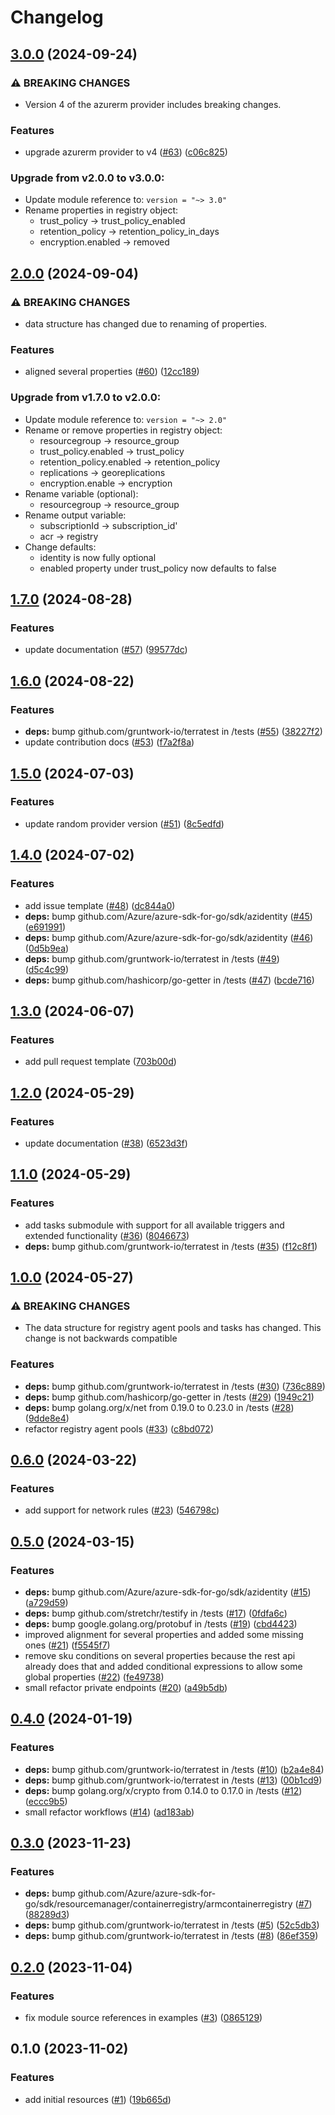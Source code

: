 # Changelog

## [3.0.0](https://github.com/CloudNationHQ/terraform-azure-acr/compare/v2.0.0...v3.0.0) (2024-09-24)


### ⚠ BREAKING CHANGES

* Version 4 of the azurerm provider includes breaking changes.

### Features

* upgrade azurerm provider to v4 ([#63](https://github.com/CloudNationHQ/terraform-azure-acr/issues/63)) ([c06c825](https://github.com/CloudNationHQ/terraform-azure-acr/commit/c06c825e7b11b8614c78d8d34b35956a0ffbac36))

### Upgrade from v2.0.0 to v3.0.0:

- Update module reference to: `version = "~> 3.0"`
- Rename properties in registry object:
  - trust_policy  -> trust_policy_enabled
  - retention_policy -> retention_policy_in_days
  - encryption.enabled -> removed

## [2.0.0](https://github.com/CloudNationHQ/terraform-azure-acr/compare/v1.7.0...v2.0.0) (2024-09-04)


### ⚠ BREAKING CHANGES

* data structure has changed due to renaming of properties.

### Features

* aligned several properties ([#60](https://github.com/CloudNationHQ/terraform-azure-acr/issues/60)) ([12cc189](https://github.com/CloudNationHQ/terraform-azure-acr/commit/12cc18929519d0e72b83340459841c05dd7e18b0))

### Upgrade from v1.7.0 to v2.0.0:

- Update module reference to: `version = "~> 2.0"`
- Rename or remove properties in registry object:
  - resourcegroup -> resource_group
  - trust_policy.enabled -> trust_policy
  - retention_policy.enabled -> retention_policy
  - replications -> georeplications
  - encryption.enable -> encryption
- Rename variable (optional):
  - resourcegroup -> resource_group
- Rename output variable:
  - subscriptionId -> subscription_id'
  - acr -> registry
- Change defaults:
  - identity is now fully optional 
  - enabled property under trust_policy now defaults to false

## [1.7.0](https://github.com/CloudNationHQ/terraform-azure-acr/compare/v1.6.0...v1.7.0) (2024-08-28)


### Features

* update documentation ([#57](https://github.com/CloudNationHQ/terraform-azure-acr/issues/57)) ([99577dc](https://github.com/CloudNationHQ/terraform-azure-acr/commit/99577dca625029a78e73594bc031166a3be017e7))

## [1.6.0](https://github.com/CloudNationHQ/terraform-azure-acr/compare/v1.5.0...v1.6.0) (2024-08-22)


### Features

* **deps:** bump github.com/gruntwork-io/terratest in /tests ([#55](https://github.com/CloudNationHQ/terraform-azure-acr/issues/55)) ([38227f2](https://github.com/CloudNationHQ/terraform-azure-acr/commit/38227f27ff124ca39724fc3424bd16e0eaa699c2))
* update contribution docs ([#53](https://github.com/CloudNationHQ/terraform-azure-acr/issues/53)) ([f7a2f8a](https://github.com/CloudNationHQ/terraform-azure-acr/commit/f7a2f8a4e07ba9c9803a66315cb8565979053c46))

## [1.5.0](https://github.com/CloudNationHQ/terraform-azure-acr/compare/v1.4.0...v1.5.0) (2024-07-03)


### Features

* update random provider version ([#51](https://github.com/CloudNationHQ/terraform-azure-acr/issues/51)) ([8c5edfd](https://github.com/CloudNationHQ/terraform-azure-acr/commit/8c5edfdca04744d40c89c9e18c5d01195ac2ebe5))

## [1.4.0](https://github.com/CloudNationHQ/terraform-azure-acr/compare/v1.3.0...v1.4.0) (2024-07-02)


### Features

* add issue template ([#48](https://github.com/CloudNationHQ/terraform-azure-acr/issues/48)) ([dc844a0](https://github.com/CloudNationHQ/terraform-azure-acr/commit/dc844a0e4b4fb115c7daa6fe3133a049fb750b2b))
* **deps:** bump github.com/Azure/azure-sdk-for-go/sdk/azidentity ([#45](https://github.com/CloudNationHQ/terraform-azure-acr/issues/45)) ([e691991](https://github.com/CloudNationHQ/terraform-azure-acr/commit/e691991f26661c2a488e4ecb2d80e8dd35b7fadf))
* **deps:** bump github.com/Azure/azure-sdk-for-go/sdk/azidentity ([#46](https://github.com/CloudNationHQ/terraform-azure-acr/issues/46)) ([0d5b9ea](https://github.com/CloudNationHQ/terraform-azure-acr/commit/0d5b9eabca0b665745a39832cdb74afbcdef3b80))
* **deps:** bump github.com/gruntwork-io/terratest in /tests ([#49](https://github.com/CloudNationHQ/terraform-azure-acr/issues/49)) ([d5c4c99](https://github.com/CloudNationHQ/terraform-azure-acr/commit/d5c4c999fa2cbb601e7f0ed1c605db6da205226f))
* **deps:** bump github.com/hashicorp/go-getter in /tests ([#47](https://github.com/CloudNationHQ/terraform-azure-acr/issues/47)) ([bcde716](https://github.com/CloudNationHQ/terraform-azure-acr/commit/bcde716f480840be8aa3704910c7e53c568cac89))

## [1.3.0](https://github.com/CloudNationHQ/terraform-azure-acr/compare/v1.2.0...v1.3.0) (2024-06-07)


### Features

* add pull request template ([703b00d](https://github.com/CloudNationHQ/terraform-azure-acr/commit/703b00d28c4b62d0deda2cdd4af88adbe0e86bbc))

## [1.2.0](https://github.com/CloudNationHQ/terraform-azure-acr/compare/v1.1.0...v1.2.0) (2024-05-29)


### Features

* update documentation ([#38](https://github.com/CloudNationHQ/terraform-azure-acr/issues/38)) ([6523d3f](https://github.com/CloudNationHQ/terraform-azure-acr/commit/6523d3f995569e94e5a1fd406a3787d167a1e872))

## [1.1.0](https://github.com/CloudNationHQ/terraform-azure-acr/compare/v1.0.0...v1.1.0) (2024-05-29)


### Features

* add tasks submodule with support for all available triggers and extended functionality ([#36](https://github.com/CloudNationHQ/terraform-azure-acr/issues/36)) ([8046673](https://github.com/CloudNationHQ/terraform-azure-acr/commit/8046673bdf3db9324a3abb2f427f255510d57961))
* **deps:** bump github.com/gruntwork-io/terratest in /tests ([#35](https://github.com/CloudNationHQ/terraform-azure-acr/issues/35)) ([f12c8f1](https://github.com/CloudNationHQ/terraform-azure-acr/commit/f12c8f1a533e8da4ff8a146568f4c2070d49830c))

## [1.0.0](https://github.com/CloudNationHQ/terraform-azure-acr/compare/v0.6.0...v1.0.0) (2024-05-27)


### ⚠ BREAKING CHANGES

* The data structure for registry agent pools and tasks has changed. This change is not backwards compatible

### Features

* **deps:** bump github.com/gruntwork-io/terratest in /tests ([#30](https://github.com/CloudNationHQ/terraform-azure-acr/issues/30)) ([736c889](https://github.com/CloudNationHQ/terraform-azure-acr/commit/736c88915c70fe1eeee436e77dc33a160ee572c7))
* **deps:** bump github.com/hashicorp/go-getter in /tests ([#29](https://github.com/CloudNationHQ/terraform-azure-acr/issues/29)) ([1949c21](https://github.com/CloudNationHQ/terraform-azure-acr/commit/1949c21ac0f4a392af53d865ea7698d264050c13))
* **deps:** bump golang.org/x/net from 0.19.0 to 0.23.0 in /tests ([#28](https://github.com/CloudNationHQ/terraform-azure-acr/issues/28)) ([9dde8e4](https://github.com/CloudNationHQ/terraform-azure-acr/commit/9dde8e496db1b4aeed6bf9df333ee965368a84c5))
* refactor registry agent pools ([#33](https://github.com/CloudNationHQ/terraform-azure-acr/issues/33)) ([c8bd072](https://github.com/CloudNationHQ/terraform-azure-acr/commit/c8bd0725234e834f8950e88fc320bddfefcea879))

## [0.6.0](https://github.com/CloudNationHQ/terraform-azure-acr/compare/v0.5.0...v0.6.0) (2024-03-22)


### Features

* add support for network rules ([#23](https://github.com/CloudNationHQ/terraform-azure-acr/issues/23)) ([546798c](https://github.com/CloudNationHQ/terraform-azure-acr/commit/546798c0e21538eda4046d02b26f59bb4aa36291))

## [0.5.0](https://github.com/CloudNationHQ/terraform-azure-acr/compare/v0.4.0...v0.5.0) (2024-03-15)


### Features

* **deps:** bump github.com/Azure/azure-sdk-for-go/sdk/azidentity ([#15](https://github.com/CloudNationHQ/terraform-azure-acr/issues/15)) ([a729d59](https://github.com/CloudNationHQ/terraform-azure-acr/commit/a729d59b17cb827903df48b7165d3b9830f41c23))
* **deps:** bump github.com/stretchr/testify in /tests ([#17](https://github.com/CloudNationHQ/terraform-azure-acr/issues/17)) ([0fdfa6c](https://github.com/CloudNationHQ/terraform-azure-acr/commit/0fdfa6c62122b78e0923109734de2c9328199dd8))
* **deps:** bump google.golang.org/protobuf in /tests ([#19](https://github.com/CloudNationHQ/terraform-azure-acr/issues/19)) ([cbd4423](https://github.com/CloudNationHQ/terraform-azure-acr/commit/cbd44236e79de5af80a57dcc7324c3bfa42f0f58))
* improved alignment for several properties and added some missing ones ([#21](https://github.com/CloudNationHQ/terraform-azure-acr/issues/21)) ([f5545f7](https://github.com/CloudNationHQ/terraform-azure-acr/commit/f5545f70cdf97ca5d29c0ec5b6633990667234d5))
* remove sku conditions on several properties because the rest api already does that and added conditional expressions to allow some global properties ([#22](https://github.com/CloudNationHQ/terraform-azure-acr/issues/22)) ([fe49738](https://github.com/CloudNationHQ/terraform-azure-acr/commit/fe49738cbfd9a3bf65db835fda1c700b5624b13a))
* small refactor private endpoints ([#20](https://github.com/CloudNationHQ/terraform-azure-acr/issues/20)) ([a49b5db](https://github.com/CloudNationHQ/terraform-azure-acr/commit/a49b5db900162d2144be5e3bf2c3ee649c92aa08))

## [0.4.0](https://github.com/CloudNationHQ/terraform-azure-acr/compare/v0.3.0...v0.4.0) (2024-01-19)


### Features

* **deps:** bump github.com/gruntwork-io/terratest in /tests ([#10](https://github.com/CloudNationHQ/terraform-azure-acr/issues/10)) ([b2a4e84](https://github.com/CloudNationHQ/terraform-azure-acr/commit/b2a4e840526a9618ce3d53a042667960dc6a4a48))
* **deps:** bump github.com/gruntwork-io/terratest in /tests ([#13](https://github.com/CloudNationHQ/terraform-azure-acr/issues/13)) ([00b1cd9](https://github.com/CloudNationHQ/terraform-azure-acr/commit/00b1cd9a240b71ec393105b3880440fcb56eb01d))
* **deps:** bump golang.org/x/crypto from 0.14.0 to 0.17.0 in /tests ([#12](https://github.com/CloudNationHQ/terraform-azure-acr/issues/12)) ([eccc9b5](https://github.com/CloudNationHQ/terraform-azure-acr/commit/eccc9b513db916e1ce8794aea899a8fd05c2acb6))
* small refactor workflows ([#14](https://github.com/CloudNationHQ/terraform-azure-acr/issues/14)) ([ad183ab](https://github.com/CloudNationHQ/terraform-azure-acr/commit/ad183ab7c218f939d54cd8872de31c4643aefbfb))

## [0.3.0](https://github.com/CloudNationHQ/terraform-azure-acr/compare/v0.2.0...v0.3.0) (2023-11-23)


### Features

* **deps:** bump github.com/Azure/azure-sdk-for-go/sdk/resourcemanager/containerregistry/armcontainerregistry ([#7](https://github.com/CloudNationHQ/terraform-azure-acr/issues/7)) ([88289d3](https://github.com/CloudNationHQ/terraform-azure-acr/commit/88289d3d56db52cbae80b004fb3e5a5c589f25c7))
* **deps:** bump github.com/gruntwork-io/terratest in /tests ([#5](https://github.com/CloudNationHQ/terraform-azure-acr/issues/5)) ([52c5db3](https://github.com/CloudNationHQ/terraform-azure-acr/commit/52c5db34258ed1402171ddb10f0ae5454f54378d))
* **deps:** bump github.com/gruntwork-io/terratest in /tests ([#8](https://github.com/CloudNationHQ/terraform-azure-acr/issues/8)) ([86ef359](https://github.com/CloudNationHQ/terraform-azure-acr/commit/86ef359b8c96b5967d302eba26fd95a92e842b9d))

## [0.2.0](https://github.com/CloudNationHQ/terraform-azure-acr/compare/v0.1.0...v0.2.0) (2023-11-04)


### Features

* fix module source references in examples ([#3](https://github.com/CloudNationHQ/terraform-azure-acr/issues/3)) ([0865129](https://github.com/CloudNationHQ/terraform-azure-acr/commit/08651296876812f949486298ba73843078e7e110))

## 0.1.0 (2023-11-02)


### Features

* add initial resources ([#1](https://github.com/CloudNationHQ/terraform-azure-acr/issues/1)) ([19b665d](https://github.com/CloudNationHQ/terraform-azure-acr/commit/19b665d2118a7e0f84544981e54cd09abb699e3f))
